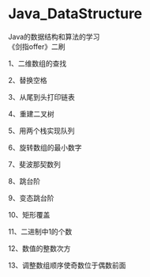 # Java_DataStructure
Java的数据结构和算法的学习   
《剑指offer》二刷

1、二维数组的查找

2、替换空格

3、从尾到头打印链表

4、重建二叉树

5、用两个栈实现队列

6、旋转数组的最小数字

7、斐波那契数列

8、跳台阶

9、变态跳台阶

10、矩形覆盖

11、二进制中1的个数

12、数值的整数次方

13、调整数组顺序使奇数位于偶数前面